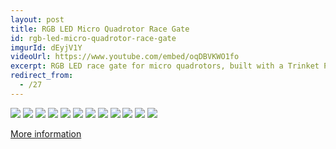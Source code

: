 ```yaml
---
layout: post
title: RGB LED Micro Quadrotor Race Gate
id: rgb-led-micro-quadrotor-race-gate
imgurId: dEyjV1Y
videoUrl: https://www.youtube.com/embed/oqDBVKWO1fo
excerpt: RGB LED race gate for micro quadrotors, built with a Trinket Pro, 60 NeoPixel strip, PEX pipe, and FastLED.
redirect_from:
  - /27
---
```


<div class="row">
  <a href="https://i.imgur.com/WNybN7b.mp4" target="_blank"><img src="https://i.imgur.com/V9kHfCS.gif" class="col-sm-4 col-xs-12" /></a>
  <a href="https://i.imgur.com/M060Hxu.jpg" target="_blank"><img src="https://i.imgur.com/M060Hxu.jpg" class="col-sm-4 col-xs-12" /></a>
  <a href="https://i.imgur.com/HSkjbnz.jpg" target="_blank"><img src="https://i.imgur.com/HSkjbnz.jpg" class="col-sm-4 col-xs-12" /></a>
  <a href="https://i.imgur.com/sMUO99b.jpg" target="_blank"><img src="https://i.imgur.com/sMUO99b.jpg" class="col-sm-4 col-xs-12" /></a>
  <a href="https://i.imgur.com/JWSIr2c.jpg" target="_blank"><img src="https://i.imgur.com/JWSIr2c.jpg" class="col-sm-4 col-xs-12" /></a>
  <a href="https://i.imgur.com/9aP8yPQ.jpg" target="_blank"><img src="https://i.imgur.com/9aP8yPQ.jpg" class="col-sm-4 col-xs-12" /></a>
  <a href="https://i.imgur.com/HToMlpe.jpg" target="_blank"><img src="https://i.imgur.com/HToMlpe.jpg" class="col-sm-4 col-xs-12" /></a>
  <a href="https://i.imgur.com/Fvj1nbg.jpg" target="_blank"><img src="https://i.imgur.com/Fvj1nbg.jpg" class="col-sm-4 col-xs-12" /></a>
  <a href="https://i.imgur.com/VUIQWmk.jpg" target="_blank"><img src="https://i.imgur.com/VUIQWmk.jpg" class="col-sm-4 col-xs-12" /></a>
  <a href="https://i.imgur.com/NHmCcdx.jpg" target="_blank"><img src="https://i.imgur.com/NHmCcdx.jpg" class="col-sm-4 col-xs-12" /></a>
  <a href="https://i.imgur.com/aKOmQde.jpg" target="_blank"><img src="https://i.imgur.com/aKOmQde.jpg" class="col-sm-4 col-xs-12" /></a>
  <a href="https://i.imgur.com/A0Yvsf7.jpg" target="_blank"><img src="https://i.imgur.com/A0Yvsf7.jpg" class="col-sm-4 col-xs-12" /></a>
</div>

[More information](https://www.evilgeniuslabs.org/trinket-pro-rgb-led-micro-quadrotor-race-gate)
